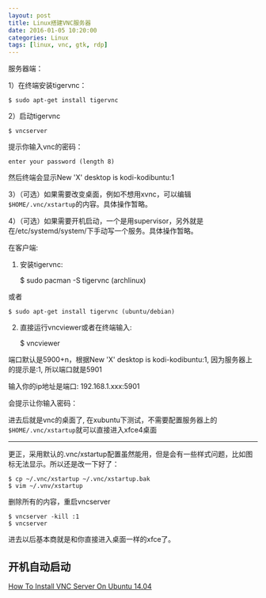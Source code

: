 ```yaml
---
layout: post
title: Linux搭建VNC服务器
date: 2016-01-05 10:20:00 
categories: Linux
tags: [linux, vnc, gtk, rdp]
---
```

服务器端：

1）在终端安装tigervnc：

    $ sudo apt-get install tigervnc

2）启动tigervnc

    $ vncserver

提示你输入vnc的密码：

    enter your password (length 8)

然后终端会显示New 'X' desktop is kodi-kodibuntu:1

3）（可选）如果需要改变桌面，例如不想用xvnc，可以编辑```$HOME/.vnc/xstartup```的内容。具体操作暂略。

4）（可选）如果需要开机启动，一个是用supervisor，另外就是在/etc/systemd/system/下手动写一个服务。具体操作暂略。

在客户端:

1) 安装tigervnc:

    $ sudo pacman -S tigervnc   (archlinux)

或者

    $ sudo apt-get install tigervnc (ubuntu/debian)

2) 直接运行vncviewer或者在终端输入:

    $ vncviewer

端口默认是5900+n，根据New 'X' desktop is kodi-kodibuntu:1, 因为服务器上的提示是:1, 所以端口就是5901

输入你的ip地址是端口: 192.168.1.xxx:5901

会提示让你输入密码：

进去后就是vnc的桌面了, 在xubuntu下测试，不需要配置服务器上的```$HOME/.vnc/xstartup```就可以直接进入xfce4桌面

---

更正，采用默认的.vnc/xstartup配置虽然能用，但是会有一些样式问题，比如图标无法显示。所以还是改一下好了：

    $ cp ~/.vnc/xstartup ~/.vnc/xstartup.bak
    $ vim ~/.vnv/xstartup

删除所有的内容，重启vncserver

    $ vncserver -kill :1
    $ vncserver

进去以后基本商就是和你直接进入桌面一样的xfce了。

## 开机自动启动






[How To Install VNC Server On Ubuntu 14.04](https://www.howtoforge.com/how-to-install-vnc-server-on-ubuntu-14.04)

